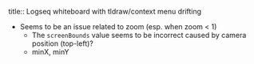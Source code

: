 title:: Logseq whiteboard with tldraw/context menu drifting

- Seems to be an issue related to zoom (esp. when zoom < 1)
	- The `screenBounds` value seems to be incorrect caused by camera position (top-left)?
	- minX, minY
